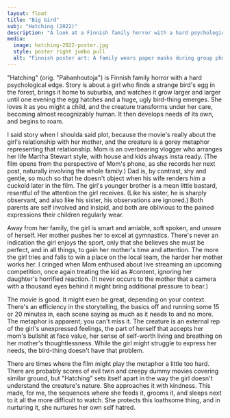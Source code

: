 ```yaml
---
layout: float
title: "Big bird"
subj: "Hatching (2022)"
description: "A look at a Finnish family horror with a hard psychological bent. It's good, maybe even great." 
media: 
  image: hatching-2022-poster.jpg
  style: poster right jumbo pull
  alt: "Finnish poster art: A family wears paper masks during group photo"
---
```

"Hatching" (orig. "Pahanhoutoja") is Finnish family horror with a hard psychological edge. Story is about a girl who finds a strange bird's egg in the forest, brings it home to suburbia, and watches it grow larger and larger until one evening the egg hatches and a huge, ugly bird-thing emerges. She loves it as you might a child, and the creature transforms under her care, becoming almost recognizably human. It then develops needs of its own, and begins to roam.

I said story when I shoulda said plot, because the movie's really about the girl's relationship with her mother, and the creature is a gorey metaphor representing that relationship. Mom is an overbearing vlogger who arranges her life Martha Stewart style, with house and kids always insta ready. (The film opens from the perspective of Mom's phone, as she records her next post, naturally involving the whole family.) Dad is, by contrast, shy and gentle, so much so that he doesn't object when his wife renders him a cuckold later in the film. The girl's younger brother is a mean little bastard, resentful of the attention the girl receives. (Like his sister, he is sharply observant, and also like his sister, his observations are ignored.) Both parents are self involved and insipid, and both are oblivious to the pained expressions their children regularly wear.

Away from her family, the girl is smart and amiable, soft spoken, and unsure of herself. Her mother pushes her to excel at gymnastics. There's never an indication the girl enjoys the sport, only that she believes she must be perfect, and in all things, to gain her mother's time and attention. The more the girl tries and fails to win a place on the local team, the harder her mother works her. I cringed when Mom enthused about live streaming an upcoming competition, once again treating the kid as #content, ignoring her daughter's horrified reaction. (It never occurs to the mother that a camera with a thousand eyes behind it might bring additional pressure to bear.)

The movie is good. It might even be great, depending on your context. There's an efficiency in the storytelling, the basics off and running some 15 or 20 minutes in, each scene saying as much as it needs to and no more. The metaphor is apparent; you can't miss it. The creature is an external rep of the girl's unexpressed feelings, the part of herself that accepts her mom's bullshit at face value, her sense of self-worth living and breathing on her mother's thoughtlessness. While the girl might struggle to express her needs, the bird-thing doesn't have that problem.

There are times where the film might play the metaphor a little too hard. There are probably scores of evil twin and creepy dummy movies covering similar ground, but "Hatching" sets itself apart in the way the girl doesn't understand the creature's nature. She approaches it with kindness. This made, for me, the sequences where she feeds it, grooms it, and sleeps next to it all the more difficult to watch. She protects this loathsome thing, and in nurturing it, she nurtures her own self hatred.
